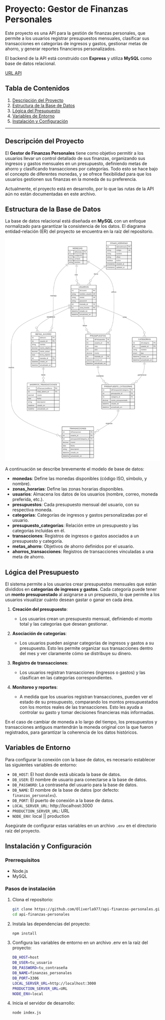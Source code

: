 # Proyecto: Gestor de Finanzas Personales

Este proyecto es una API para la gestión de finanzas personales, que permite a los usuarios registrar presupuestos mensuales, clasificar sus transacciones en categorías de ingresos y gastos, gestionar metas de ahorro, y generar reportes financieros personalizados.

El backend de la API está construido con **Express** y utiliza **MySQL** como base de datos relacional.

[URL API](https://api-finanzas-personales.onrender.com/)

## Tabla de Contenidos
1. [Descripción del Proyecto](#descripción-del-proyecto)
2. [Estructura de la Base de Datos](#estructura-de-la-base-de-datos)
3. [Lógica del Presupuesto](#lógica-del-presupuesto)
4. [Variables de Entorno](#variables-de-entorno)
5. [Instalación y Configuración](#instalación-y-configuración)

---

## Descripción del Proyecto

El **Gestor de Finanzas Personales** tiene como objetivo permitir a los usuarios llevar un control detallado de sus finanzas, organizando sus ingresos y gastos mensuales en un presupuesto, definiendo metas de ahorro y clasificando transacciones por categorías. Todo esto se hace bajo el concepto de diferentes monedas, y se ofrece flexibilidad para que los usuarios gestionen sus finanzas en la moneda de su preferencia.

Actualmente, el proyecto está en desarrollo, por lo que las rutas de la API aún no están documentadas en este archivo.

## Estructura de la Base de Datos

La base de datos relacional está diseñada en **MySQL** con un enfoque normalizado para garantizar la consistencia de los datos. El diagrama entidad-relación (ER) del proyecto se encuentra en la raíz del repositorio.

![ER](https://raw.githubusercontent.com/Oliverla977/api-finanzas-personales/refs/heads/desarrollo/ER.svg "ER")

A continuación se describe brevemente el modelo de base de datos:

- **monedas**: Define las monedas disponibles (código ISO, símbolo, y nombre).
- **zonas_horarias**: Define las zonas horarias disponibles.
- **usuarios**: Almacena los datos de los usuarios (nombre, correo, moneda preferida, etc.).
- **presupuestos**: Cada presupuesto mensual del usuario, con su respectiva moneda.
- **categorías**: Categorías de ingresos y gastos personalizadas por el usuario.
- **presupuesto_categorías**: Relación entre un presupuesto y las categorías incluidas en él.
- **transacciones**: Registros de ingresos o gastos asociados a un presupuesto y categoría.
- **metas_ahorro**: Objetivos de ahorro definidos por el usuario.
- **ahorros_transacciones**: Registros de transacciones vinculadas a una meta de ahorro.

## Lógica del Presupuesto

El sistema permite a los usuarios crear presupuestos mensuales que están divididos en **categorías de ingresos y gastos**. Cada categoría puede tener un **monto presupuestado** al asignarse a un prespuesto, lo que permite a los usuarios visualizar cuánto desean gastar o ganar en cada área.

1. **Creación del presupuesto**:
   - Los usuarios crean un presupuesto mensual, definiendo el monto total y las categorías que desean gestionar.
   
2. **Asociación de categorías**:
   - Los usuarios pueden asignar categorías de ingresos y gastos a su presupuesto. Esto les permite organizar sus transacciones dentro del mes y ver claramente cómo se distribuye su dinero.

3. **Registro de transacciones**:
   - Los usuarios registran transacciones (ingresos o gastos) y las clasifican en las categorías correspondientes.
   
4. **Monitoreo y reportes**:
   - A medida que los usuarios registran transacciones, pueden ver el estado de su presupuesto, comparando los montos presupuestados con los montos reales de las transacciones. Esto les ayuda a controlar su gasto y tomar decisiones financieras más informadas.

En el caso de cambiar de moneda a lo largo del tiempo, los presupuestos y transacciones antiguos mantendrán la moneda original con la que fueron registrados, para garantizar la coherencia de los datos históricos.

## Variables de Entorno

Para configurar la conexión con la base de datos, es necesario establecer las siguientes variables de entorno:

- `DB_HOST`: El host donde está ubicada la base de datos.
- `DB_USER`: El nombre de usuario para conectarse a la base de datos.
- `DB_PASSWORD`: La contraseña del usuario para la base de datos.
- `DB_NAME`: El nombre de la base de datos (por defecto: `finanzas_personales`).
- `DB_PORT`: El puerto de conexión a la base de datos.
- `LOCAL_SERVER_URL`: http://localhost:3000
- `PRODUCTION_SERVER_URL`: URL
- `NODE_ENV`: local || production

Asegúrate de configurar estas variables en un archivo `.env` en el directorio raíz del proyecto.

## Instalación y Configuración

### Prerrequisitos

- Node.js
- MySQL

### Pasos de instalación

1. Clona el repositorio:
   ```bash
   git clone https://github.com/Oliverla977/api-finanzas-personales.git
   cd api-finanzas-personales
   
2. Instala las dependencias del proyecto:
    ```bash
    npm install
    
3. Configura las variables de entorno en un archivo .env en la raíz del proyecto:
    ```bash
    DB_HOST=host
    DB_USER=tu_usuario
    DB_PASSWORD=tu_contraseña
    DB_NAME=finanzas_personales
    DB_PORT=3306
    LOCAL_SERVER_URL=http://localhost:3000
    PRODUCTION_SERVER_URL=URL
    NODE_ENV=local

4. Inicia el servidor de desarrollo:
    ```bash
    node index.js
